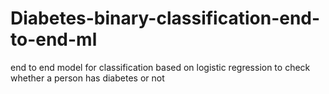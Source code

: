# Diabetes-binary-classification-end-to-end-ml
end to end model for classification based on logistic regression to check whether a person has diabetes or not
